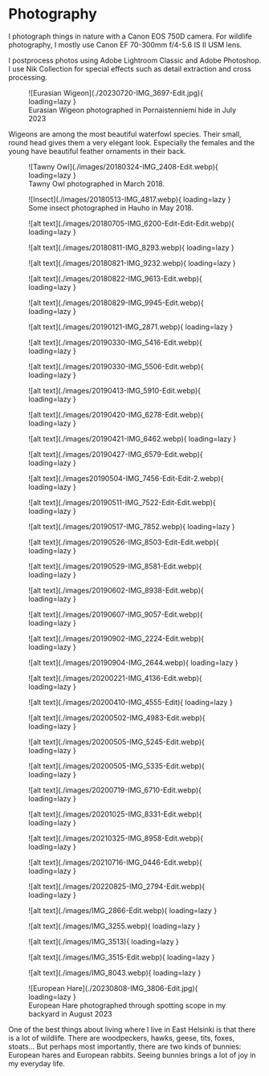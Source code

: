 # Photography

I photograph things in nature with a Canon EOS 750D camera. For wildlife photography, I mostly use Canon EF 70-300mm f/4-5.6 IS II USM lens.

I postprocess photos using Adobe Lightroom Classic and Adobe Photoshop. I use Nik Collection for special effects such as detail extraction and cross processing.

<figure markdown>
  ![Eurasian Wigeon](./20230720-IMG_3697-Edit.jpg){ loading=lazy }
  <figcaption>Eurasian Wigeon photographed in Pornaistenniemi hide in July 2023</figcaption>
</figure>

Wigeons are among the most beautiful waterfowl species. Their small, round head gives them a very elegant look. Especially the females and the young have beautiful feather ornaments in their back.

<figure markdown>
  ![Tawny Owl](./images/20180324-IMG_2408-Edit.webp){ loading=lazy }
  <figcaption>Tawny Owl photographed in March 2018.</figcaption>
</figure>

<figure markdown>
  ![Insect](./images/20180513-IMG_4817.webp){ loading=lazy }
  <figcaption>Some insect photographed in Hauho in May 2018.</figcaption>
</figure>

<figure markdown>
  ![alt text](./images/20180705-IMG_6200-Edit-Edit-Edit.webp){ loading=lazy }
  <figcaption></figcaption>
</figure>

<figure markdown>
  ![alt text](./images/20180811-IMG_8293.webp){ loading=lazy }
  <figcaption></figcaption>
</figure>

<figure markdown>
  ![alt text](./images/20180821-IMG_9232.webp){ loading=lazy }
  <figcaption></figcaption>
</figure>

<figure markdown>
  ![alt text](./images/20180822-IMG_9613-Edit.webp){ loading=lazy }
  <figcaption></figcaption>
</figure>

<figure markdown>
  ![alt text](./images/20180829-IMG_9945-Edit.webp){ loading=lazy }
  <figcaption></figcaption>
</figure>

<figure markdown>
  ![alt text](./images/20190121-IMG_2871.webp){ loading=lazy }
  <figcaption></figcaption>
</figure>

<figure markdown>
  ![alt text](./images/20190330-IMG_5416-Edit.webp){ loading=lazy }
  <figcaption></figcaption>
</figure>

<figure markdown>
  ![alt text](./images/20190330-IMG_5506-Edit.webp){ loading=lazy }
  <figcaption></figcaption>
</figure>

<figure markdown>
  ![alt text](./images/20190413-IMG_5910-Edit.webp){ loading=lazy }
  <figcaption></figcaption>
</figure>

<figure markdown>
  ![alt text](./images/20190420-IMG_6278-Edit.webp){ loading=lazy }
  <figcaption></figcaption>
</figure>

<figure markdown>
  ![alt text](./images/20190421-IMG_6462.webp){ loading=lazy }
  <figcaption></figcaption>
</figure>

<figure markdown>
  ![alt text](./images/20190427-IMG_6579-Edit.webp){ loading=lazy }
  <figcaption></figcaption>
</figure>

<figure markdown>
  ![alt text](./images20190504-IMG_7456-Edit-Edit-2.webp){ loading=lazy }
  <figcaption></figcaption>
</figure>

<figure markdown>
  ![alt text](./images/20190511-IMG_7522-Edit-Edit.webp){ loading=lazy }
  <figcaption></figcaption>
</figure>

<figure markdown>
  ![alt text](./images/20190517-IMG_7852.webp){ loading=lazy }
  <figcaption></figcaption>
</figure>

<figure markdown>
  ![alt text](./images/20190526-IMG_8503-Edit-Edit.webp){ loading=lazy }
  <figcaption></figcaption>
</figure>

<figure markdown>
  ![alt text](./images/20190529-IMG_8581-Edit.webp){ loading=lazy }
  <figcaption></figcaption>
</figure>

<figure markdown>
  ![alt text](./images/20190602-IMG_8938-Edit.webp){ loading=lazy }
  <figcaption></figcaption>
</figure>

<figure markdown>
  ![alt text](./images/20190607-IMG_9057-Edit.webp){ loading=lazy }
  <figcaption></figcaption>
</figure>

<figure markdown>
  ![alt text](./images/20190902-IMG_2224-Edit.webp){ loading=lazy }
  <figcaption></figcaption>
</figure>

<figure markdown>
  ![alt text](./images/20190904-IMG_2644.webp){ loading=lazy }
  <figcaption></figcaption>
</figure>

<figure markdown>
  ![alt text](./images/20200221-IMG_4136-Edit.webp){ loading=lazy }
  <figcaption></figcaption>
</figure>

<figure markdown>
  ![alt text](./images/20200410-IMG_4555-Edit){ loading=lazy }
  <figcaption></figcaption>
</figure>

<figure markdown>
  ![alt text](./images/20200502-IMG_4983-Edit.webp){ loading=lazy }
  <figcaption></figcaption>
</figure>

<figure markdown>
  ![alt text](./images/20200505-IMG_5245-Edit.webp){ loading=lazy }
  <figcaption></figcaption>
</figure>

<figure markdown>
  ![alt text](./images/20200505-IMG_5335-Edit.webp){ loading=lazy }
  <figcaption></figcaption>
</figure>

<figure markdown>
  ![alt text](./images/20200719-IMG_6710-Edit.webp){ loading=lazy }
  <figcaption></figcaption>
</figure>

<figure markdown>
  ![alt text](./images/20201025-IMG_8331-Edit.webp){ loading=lazy }
  <figcaption></figcaption>
</figure>

<figure markdown>
  ![alt text](./images/20210325-IMG_8958-Edit.webp){ loading=lazy }
  <figcaption></figcaption>
</figure>

<figure markdown>
  ![alt text](./images/20210716-IMG_0446-Edit.webp){ loading=lazy }
  <figcaption></figcaption>
</figure>

<figure markdown>
  ![alt text](./images/20220825-IMG_2794-Edit.webp){ loading=lazy }
  <figcaption></figcaption>
</figure>

<figure markdown>
  ![alt text](./images/IMG_2866-Edit.webp){ loading=lazy }
  <figcaption></figcaption>
</figure>

<figure markdown>
  ![alt text](./images/IMG_3255.webp){ loading=lazy }
  <figcaption></figcaption>
</figure>

<figure markdown>
  ![alt text](./images/IMG_3513){ loading=lazy }
  <figcaption></figcaption>
</figure>

<figure markdown>
  ![alt text](./images/IMG_3515-Edit.webp){ loading=lazy }
  <figcaption></figcaption>
</figure>

<figure markdown>
  ![alt text](./images/IMG_8043.webp){ loading=lazy }
  <figcaption></figcaption>
</figure>

<figure markdown>
  ![European Hare](./20230808-IMG_3806-Edit.jpg){ loading=lazy }
  <figcaption>European Hare photographed through spotting scope in my backyard in August 2023</figcaption>
</figure>

One of the best things about living where I live in East Helsinki is that there is a lot of wildlife. There are woodpeckers, hawks, geese, tits, foxes, stoats... But perhaps most importantly, there are two kinds of bunnies: European hares and European rabbits. Seeing bunnies brings a lot of joy in my everyday life.
